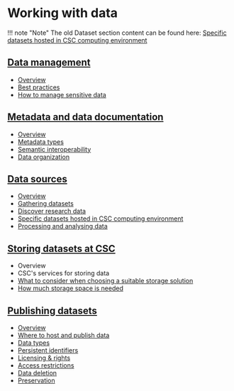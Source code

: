 # Working with data

!!! note "Note"
    The old Dataset section content can be found here: [Specific datasets hosted in CSC computing environment](sourcing-datasets.md#specific-datasets-hosted-in-csc-computing-environment)

## [Data management](datamanagement.md)

  - [Overview](datamanagement.md#overview)
  - [Best practices](datamanagement.md#best-practices)
  - [How to manage sensitive data](datamanagement.md#how-to-manage-sensitive-data)

## [Metadata and data documentation](metadata-and-documentation.md)

  - [Overview](metadata-and-documentation.md#overview)
  - [Metadata types](metadata-and-documentation.md#metadata-types)
  - [Semantic interoperability](metadata-and-documentation.md#semantic-interoperability)
  - [Data organization](metadata-and-documentation.md#data-organization)

## [Data sources](sourcing-datasets.md)

  - [Overview](sourcing-datasets.md#overview)
  - [Gathering datasets](sourcing-datasets.md#gathering-datasets)
  - [Discover research data](sourcing-datasets.md#discover-research-data)
  - [Specific datasets hosted in CSC computing environment](sourcing-datasets.md#specific-datasets-hosted-in-csc-computing-environment)
  - [Processing and analysing data](sourcing-datasets.md#processing-and-analysing-data)

## [Storing datasets at CSC](hosting-datasets-at-CSC.md)

  - Overview
  - CSC's services for storing data
  - [What to consider when choosing a suitable storage solution](hosting-datasets-at-CSC.md#what-to-consider-when-choosing-a-suitable-storage-solution)
  - [How much storage space is needed](hosting-datasets-at-CSC.md#how-much-storage-space-is-needed)

## [Publishing datasets](publishing-datasets.md)

  - [Overview](publishing-datasets.md#overview)
  - [Where to host and publish data](publishing-datasets.md#where-to-host-and-publish-data)
  - [Data types](publishing-datasets.md#data-types)
  - [Persistent identifiers](publishing-datasets.md#persistent-identifiers)
  - [Licensing & rights](publishing-datasets.md#licensing-rights)
  - [Access restrictions](publishing-datasets.md#access-restrictions)
  - [Data deletion](publishing-datasets.md#data-deletion)
  - [Preservation](publishing-datasets.md#preservation)

